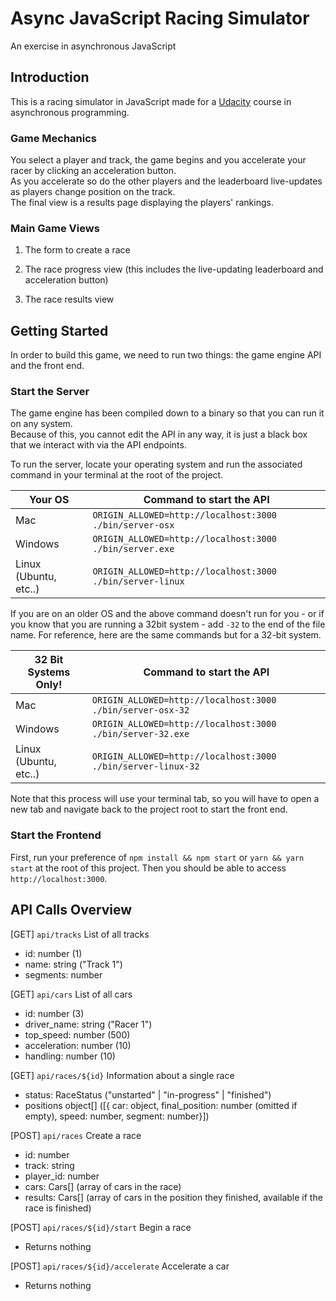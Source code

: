 # Async JavaScript Racing Simulator

An exercise in asynchronous JavaScript

## Introduction

This is a racing simulator in JavaScript made for a
[Udacity](https://www.udacity.com/) course in asynchronous programming.

### Game Mechanics

You select a player and track, the game begins and you accelerate your racer by
clicking an acceleration button.  
As you accelerate so do the other players and the leaderboard live-updates as
players change position on the track.  
The final view is a results page displaying the players' rankings.

### Main Game Views

1. The form to create a race

2. The race progress view (this includes the live-updating leaderboard and
   acceleration button)

3. The race results view

## Getting Started

In order to build this game, we need to run two things: the game engine API and
the front end.

### Start the Server

The game engine has been compiled down to a binary so that you can run it on
any system.  
Because of this, you cannot edit the API in any way, it is just a black box
that we interact with via the API endpoints.

To run the server, locate your operating system and run the associated command
in your terminal at the root of the project.
<!-- markdownlint-disable MD013 -->
| Your OS               | Command to start the API                                  |
| --------------------- | --------------------------------------------------------- |
| Mac                   | `ORIGIN_ALLOWED=http://localhost:3000 ./bin/server-osx`   |
| Windows               | `ORIGIN_ALLOWED=http://localhost:3000 ./bin/server.exe`   |
| Linux (Ubuntu, etc..) | `ORIGIN_ALLOWED=http://localhost:3000 ./bin/server-linux` |
<!-- markdownlint-enable-->
If you are on an older OS and the above command doesn't run for you - or if you
know that you are running a 32bit system - add `-32` to the end of the file
name. For reference, here are the same commands but for a 32-bit system.

<!-- markdownlint-disable MD013 -->
| 32 Bit Systems Only!  | Command to start the API                                     |
| --------------------- | ------------------------------------------------------------ |
| Mac                   | `ORIGIN_ALLOWED=http://localhost:3000 ./bin/server-osx-32`   |
| Windows               | `ORIGIN_ALLOWED=http://localhost:3000 ./bin/server-32.exe`   |
| Linux (Ubuntu, etc..) | `ORIGIN_ALLOWED=http://localhost:3000 ./bin/server-linux-32` |
<!-- markdownlint-enable-->

Note that this process will use your terminal tab, so you will have to open a
new tab and navigate back to the project root to start the front end.

### Start the Frontend

First, run your preference of `npm install && npm start` or
`yarn && yarn start` at the root of this project.
Then you should be able to access `http://localhost:3000`.

## API Calls Overview

[GET] `api/tracks`
List of all tracks

- id: number (1)
- name: string ("Track 1")
- segments: number[]([87,47,29,31,78,25,80,76,60,14....])

[GET] `api/cars`
List of all cars

- id: number (3)
- driver_name: string ("Racer 1")
- top_speed: number (500)
- acceleration: number (10)
- handling: number (10)

[GET] `api/races/${id}`
Information about a single race

- status: RaceStatus ("unstarted" | "in-progress" | "finished")
- positions object[] ([{ car: object, final_position: number
  (omitted if empty), speed: number, segment: number}])

[POST] `api/races`
Create a race

- id: number
- track: string
- player_id: number
- cars: Cars[] (array of cars in the race)
- results: Cars[] (array of cars in the position they finished, available if
  the race is finished)

[POST] `api/races/${id}/start`
Begin a race

- Returns nothing

[POST] `api/races/${id}/accelerate`
Accelerate a car

- Returns nothing
